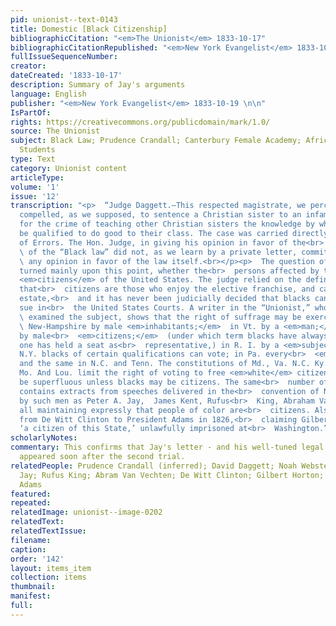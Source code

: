 ```yaml
---
pid: unionist--text-0143
title: Domestic [Black Citizenship]
bibliographicCitation: "<em>The Unionist</em> 1833-10-17"
bibliographicCitationRepublished: "<em>New York Evangelist</em> 1833-10-19 \n\n"
fullIssueSequenceNumber: 
creator: 
dateCreated: '1833-10-17'
description: Summary of Jay's arguments
language: English
publisher: "<em>New York Evangelist</em> 1833-10-19 \n\n"
IsPartOf: 
rights: https://creativecommons.org/publicdomain/mark/1.0/
source: The Unionist
subject: Black Law; Prudence Crandall; Canterbury Female Academy; African-American
  Students
type: Text
category: Unionist content
articleType: 
volume: '1'
issue: '12'
transcription: "<p>  “Judge Daggett.—This respected magistrate, we perceive, was not
  compelled, as we supposed, to sentence a Christian sister to an infamous punishment
  for the crime of teaching other Christian sisters the knowledge by which they could
  be qualified to do good to their class. The case was carried directly to the Court
  of Errors. The Hon. Judge, in giving his opinion in favor of the<br>  <em>constitutionality</em>
  \ of the “Black law” did not, as we learn by a private letter, commit himself to<br>
  \ any opinion in favor of the law itself.<br></p><p>  The question of constitutionality
  turned mainly upon this point, whether the<br>  persons affected by the law are
  <em>citizens</em> of the United States. The judge relied on the definition in Webster,
  that<br>  citizens are those who enjoy the elective franchise, and can hold real
  estate,<br>  and it has never been judicially decided that blacks can do this, or
  sue in<br>  the United States Courts. A writer in the “Unionist,” who seems to have<br>
  \ examined the subject, shows that the right of suffrage may be exercised in<br>
  \ New-Hampshire by male <em>inhabitants;</em>  in Vt. by a <em>man;</em> in Mass.
  by male<br>  <em>citizens;</em>  (under which term blacks have always voted, and
  one has held a seat as<br>  representative,) in R. I. by a <em>subject;</em>  in
  N.Y. blacks of certain qualifications can vote; in Pa. every<br>  <em>freeman,</em>
  and the same in N.C. and Tenn. The constitutions of Md., Va. N.C. Ky. Ala.<br>  Miss.
  Mo. And Lou. limit the right of voting to free <em>white</em> citizens, which would
  be superfluous unless blacks may be citizens. The same<br>  number of the Unionist
  contains extracts from speeches delivered in the<br>  convention of New-York, 1821,
  by such men as Peter A. Jay,  James Kent, Rufus<br>  King, Abraham Van Vechten,
  all maintaining expressly that people of color are<br>  citizens. Also a letter
  from De Witt Clinton to President Adams in 1826,<br>  claiming Gilbert Horton as
  ‘a citizen of this State,’ unlawfully imprisoned at<br>  Washington.”<br></p>"
scholarlyNotes: 
commentary: This confirms that Jay's letter - and his well-tuned legal arguments -
  appeared soon after the second trial.
relatedPeople: Prudence Crandall (inferred); David Daggett; Noah Webster; Peter A.
  Jay; Rufus King; Abram Van Vechten; De Witt Clinton; Gilbert Horton; John Quincy
  Adams
featured: 
repeated: 
relatedImage: unionist--image-0202
relatedText: 
relatedTextIssue: 
filename: 
caption: 
order: '142'
layout: items_item
collection: items
thumbnail: 
manifest: 
full: 
---
```

